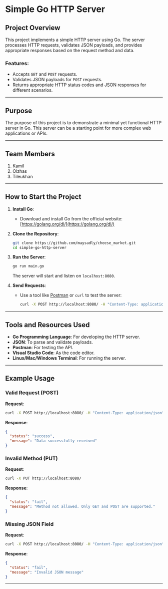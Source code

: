 # Simple Go HTTP Server

## Project Overview
This project implements a simple HTTP server using Go. The server processes HTTP requests, validates JSON payloads, and provides appropriate responses based on the request method and data.

### Features:
- Accepts `GET` and `POST` requests.
- Validates JSON payloads for `POST` requests.
- Returns appropriate HTTP status codes and JSON responses for different scenarios.

---

## Purpose
The purpose of this project is to demonstrate a minimal yet functional HTTP server in Go. This server can be a starting point for more complex web applications or APIs.

---

## Team Members
1. Kamil
2. Olzhas
3. Tileukhan

---

## How to Start the Project

1. **Install Go**:
   - Download and install Go from the official website: [https://golang.org/dl/](https://golang.org/dl/)

2. **Clone the Repository**:
   ```bash
   git clone https://github.com/maysadly/cheese_market.git
   cd simple-go-http-server
   ```

3. **Run the Server**:
   ```bash
   go run main.go
   ```
   The server will start and listen on `localhost:8080`.

4. **Send Requests**:
   - Use a tool like [Postman](https://www.postman.com/) or `curl` to test the server:
     ```bash
     curl -X POST http://localhost:8080/ -H "Content-Type: application/json" -d '{"message": "Hello, World!"}'
     ```

---

## Tools and Resources Used
- **Go Programming Language**: For developing the HTTP server.
- **JSON**: To parse and validate payloads.
- **Postman**: For testing the API.
- **Visual Studio Code**: As the code editor.
- **Linux/Mac/Windows Terminal**: For running the server.

---

## Example Usage

### Valid Request (POST)
**Request**:
```bash
curl -X POST http://localhost:8080/ -H "Content-Type: application/json" -d '{"message": "Hello, World!"}'
```

**Response**:
```json
{
  "status": "success",
  "message": "Data successfully received"
}
```

### Invalid Method (PUT)
**Request**:
```bash
curl -X PUT http://localhost:8080/
```

**Response**:
```json
{
  "status": "fail",
  "message": "Method not allowed. Only GET and POST are supported."
}
```

### Missing JSON Field
**Request**:
```bash
curl -X POST http://localhost:8080/ -H "Content-Type: application/json" -d '{}'
```

**Response**:
```json
{
  "status": "fail",
  "message": "Invalid JSON message"
}
```

---
